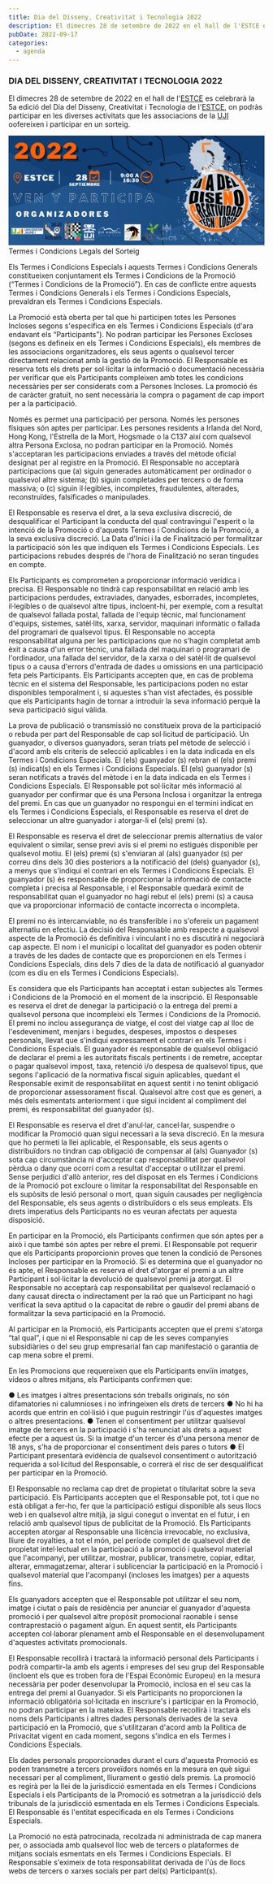 ```yaml
---
title: Dia del Disseny, Creativitat i Tecnologia 2022
description: El dimecres 28 de setembre de 2022 en el hall de l'ESTCE es celebrarà la 5a edició del Dia del Disseny, Creativitat i Tecnologia de l'ESTCE, on podràs participar en les diverses activitats que les associacions de la UJI ofereixen i participar en un sorteig.
pubDate: 2022-09-17
categories:
  - agenda
---
```


### DIA DEL DISSENY, CREATIVITAT I TECNOLOGIA 2022

El dimecres 28 de setembre de 2022 en el hall de l'[ESTCE](https://www.google.es/maps/place/Escuela+Superior+de+Tecnologia+I+Ciencias+Experimentales,+Avenguda+Avenida+de+Vicente+Sos+Baynat,+12006+Castell%C3%B3n+de+la+Plana,+Castell%C3%B3n/@39.9926864,-0.0678504,19z/data=!3m1!4b1!4m5!3m4!1s0xd5ffe0f98be12e9:0x4e7634c2c3b978b7!8m2!3d39.9926854!4d-0.0673032?shorturl=1) es celebrarà la 5a edició del Dia del Disseny, Creativitat i Tecnologia de l'[ESTCE](https://www.google.es/maps/place/Escuela+Superior+de+Tecnologia+I+Ciencias+Experimentales,+Avenguda+Avenida+de+Vicente+Sos+Baynat,+12006+Castell%C3%B3n+de+la+Plana,+Castell%C3%B3n/@39.9926864,-0.0678504,19z/data=!3m1!4b1!4m5!3m4!1s0xd5ffe0f98be12e9:0x4e7634c2c3b978b7!8m2!3d39.9926854!4d-0.0673032?shorturl=1), on podràs participar en les diverses activitats que les associacions de la [UJI](https://www.google.es/maps/place/Universitat+Jaume+I/@39.9902105,-0.0511631,14z/data=!4m6!3m5!1s0xd5ffe0fca9b5147:0x1368bf53b3a7fb3f!8m2!3d39.9943481!4d-0.0702147!16zL20vMDg0dGNk?coh=164777&entry=tt&shorturl=1) oofereixen i participar en un sorteig.

 ![](images/Banner-Dia-del-Diseno-2022_Mesa-de-trabajo-1-1024x439.png)    Termes i Condicions Legals del Sorteig​

Els Termes i Condicions Especials i aquests Termes i Condicions Generals constitueixen conjuntament els Termes i Condicions de la Promoció (“Termes i Condicions de la Promoció”). En cas de conflicte entre aquests Termes i Condicions Generals i els Termes i Condicions Especials, prevaldran els Termes i Condicions Especials.

La Promoció està oberta per tal que hi participen totes les Persones Incloses segons s'especifica en els Termes i Condicions Especials (d'ara endavant els “Participants”). No podran participar les Persones Excloses (segons es defineix en els Termes i Condicions Especials), els membres de les associacions organitzadores, els seus agents o qualsevol tercer directament relacionat amb la gestió de la Promoció. El Responsable es reserva tots els drets per sol·licitar la informació o documentació necessària per verificar que els Participants compleixen amb totes les condicions necessàries per ser considerats com a Persones Incloses.
La promoció és de caràcter gratuït, no sent necessària la compra o pagament de cap import per a la participació.

Només es permet una participació per persona. Només les persones físiques són aptes per participar. Les persones residents a Irlanda del Nord, Hong Kong, l'Estrella de la Mort, Hogsmade o la C137 així com qualsevol altra Persona Exclosa, no podran participar en la Promoció. Només s'acceptaran les participacions enviades a través del mètode oficial designat per al registre en la Promoció. El Responsable no acceptarà participacions que (a) siguin generades automàticament per ordinador o qualsevol altre sistema; (b) siguin completades per tercers o de forma massiva; o (c) siguin il·legibles, incompletes, fraudulentes, alterades, reconstruïdes, falsificades o manipulades.

El Responsable es reserva el dret, a la seva exclusiva discreció, de desqualificar el Participant la conducta del qual contravingui l'esperit o la intenció de la Promoció o d'aquests Termes i Condicions de la Promoció, a la seva exclusiva discreció.
La Data d'Inici i la de Finalització per formalitzar la participació són les que indiquen els Termes i Condicions Especials. Les participacions rebudes després de l'hora de Finalització no seran tingudes en compte.

Els Participants es comprometen a proporcionar informació verídica i precisa. El Responsable no tindrà cap responsabilitat en relació amb les participacions perdudes, extraviades, danyades, esborrades, incompletes, il·legibles o de qualsevol altre tipus, incloent-hi, per exemple, com a resultat de qualsevol fallada postal, fallada de l'equip tècnic, mal funcionament d'equips, sistemes, satèl·lits, xarxa, servidor, maquinari informàtic o fallada del programari de qualsevol tipus. El Responsable no accepta responsabilitat alguna per les participacions que no s'hagin completat amb èxit a causa d'un error tècnic, una fallada del maquinari o programari de l'ordinador, una fallada del servidor, de la xarxa o del satèl·lit de qualsevol tipus o a causa d'errors d'entrada de dades u omissions en una participació feta pels Participants. Els Participants accepten que, en cas de problema tècnic en el sistema del Responsable, les participacions poden no estar disponibles temporalment i, si aquestes s'han vist afectades, és possible que els Participants hagin de tornar a introduir la seva informació perquè la seva participació sigui vàlida.

La prova de publicació o transmissió no constitueix prova de la participació o rebuda per part del Responsable de cap sol·licitud de participació.
Un guanyador, o diversos guanyadors, seran triats pel mètode de selecció i d'acord amb els criteris de selecció aplicables i en la data indicada en els Termes i Condicions Especials.
El (els) guanyador (s) rebran el (els) premi (s) indicat(s) en els Termes i Condicions Especials.
El (els) guanyador (s) seran notificats a través del mètode i en la data indicada en els Termes i Condicions Especials. El Responsable pot sol·licitar més informació al guanyador per confirmar que és una Persona Inclosa i organitzar la entrega del premi.
En cas que un guanyador no respongui en el termini indicat en els Termes i Condicions Especials, el Responsable es reserva el dret de seleccionar un altre guanyador i atorgar-li el (els) premi (s).

El Responsable es reserva el dret de seleccionar premis alternatius de valor equivalent o similar, sense previ avís si el premi no estigués disponible per qualsevol motiu.
El (els) premi (s) s'enviaran al (als) guanyador (s) per correu dins dels 30 dies posteriors a la notificació del (dels) guanyador (s), a menys que s'indiqui el contrari en els Termes i Condicions Especials.
El guanyador (s) és responsable de proporcionar la informació de contacte completa i precisa al Responsable, i el Responsable quedarà eximit de responsabilitat quan el guanyador no hagi rebut el (els) premi (s) a causa que va proporcionar informació de contacte incorrecta o incompleta.

El premi no és intercanviable, no és transferible i no s'ofereix un pagament alternatiu en efectiu.
La decisió del Responsable amb respecte a qualsevol aspecte de la Promoció és definitiva i vinculant i no es discutirà ni negociarà cap aspecte.
El nom i el municipi o localitat del guanyador es poden obtenir a través de les dades de contacte que es proporcionen en els Termes i Condicions Especials, dins dels 7 dies de la data de notificació al guanyador (com es diu en els Termes i Condicions Especials).

Es considera que els Participants han acceptat i estan subjectes als Termes i Condicions de la Promoció en el moment de la inscripció. El Responsable es reserva el dret de denegar la participació o la entrega del premi a qualsevol persona que incompleixi els Termes i Condicions de la Promoció.
El premi no inclou assegurança de viatge, el cost del viatge cap al lloc de l'esdeveniment, menjars i begudes, despeses, impostos o despeses personals, llevat que s'indiqui expressament el contrari en els Termes i Condicions Especials. El guanyador és responsable de qualsevol obligació de declarar el premi a les autoritats fiscals pertinents i de remetre, acceptar o pagar qualsevol impost, taxa, retenció i/o despesa de qualsevol tipus, que segons l'aplicació de la normativa fiscal siguin aplicables, quedant el Responsable eximit de responsabilitat en aquest sentit i no tenint obligació de proporcionar assessorament fiscal. Qualsevol altre cost que es generi, a més dels esmentats anteriorment i que sigui incident al compliment del premi, és responsabilitat del guanyador (s).

El Responsable es reserva el dret d'anul·lar, cancel·lar, suspendre o modificar la Promoció quan sigui necessari a la seva discreció.
En la mesura que ho permeti la llei aplicable, el Responsable, els seus agents o distribuïdors no tindran cap obligació de compensar al (als) Guanyador (s) sota cap circumstància ni d'acceptar cap responsabilitat per qualsevol pèrdua o dany que ocorri com a resultat d'acceptar o utilitzar el premi. Sense perjudici d'allò anterior, res del disposat en els Termes i Condicions de la Promoció pot excloure o limitar la responsabilitat del Responsable en els supòsits de lesió personal o mort, quan siguin causades per negligència del Responsable, els seus agents o distribuïdors o els seus empleats. Els drets imperatius dels Participants no es veuran afectats per aquesta disposició.

En participar en la Promoció, els Participants confirmen que són aptes per a això i que també són aptes per rebre el premi. El Responsable pot requerir que els Participants proporcionin proves que tenen la condició de Persones Incloses per participar en la Promoció. Si es determina que el guanyador no és apte, el Responsable es reserva el dret d'atorgar el premi a un altre Participant i sol·licitar la devolució de qualsevol premi ja atorgat. El Responsable no acceptarà cap responsabilitat per qualsevol reclamació o dany causat directa o indirectament per la raó que un Participant no hagi verificat la seva aptitud o la capacitat de rebre o gaudir del premi abans de formalitzar la seva participació en la Promoció.

Al participar en la Promoció, els Participants accepten que el premi s'atorga “tal qual”, i que ni el Responsable ni cap de les seves companyies subsidiàries o del seu grup empresarial fan cap manifestació o garantia de cap mena sobre el premi.

En les Promocions que requereixen que els Participants enviïn imatges, vídeos o altres mitjans, els Participants confirmen que:

● Les imatges i altres presentacions són treballs originals, no són difamatories ni calumnioses i no infringeixen els drets de tercers
● No hi ha acords que entrin en col·lisió i que puguin restringir l'ús d'aquestes imatges o altres presentacions.
● Tenen el consentiment per utilitzar qualsevol imatge de tercers en la participació i s'ha renunciat als drets a aquest efecte per a aquest ús. Si la imatge d'un tercer és d'una persona menor de 18 anys, s'ha de proporcionar el consentiment dels pares o tutors
● El Participant presentarà evidència de qualsevol consentiment o autorització requerida a sol·licitud del Responsable, o correrà el risc de ser desqualificat per participar en la Promoció.

El Responsable no reclama cap dret de propietat o titularitat sobre la seva participació.
Els Participants accepten que el Responsable pot, tot i que no està obligat a fer-ho, fer que la participació estigui disponible als seus llocs web i en qualsevol altre mitjà, ja sigui conegut o inventat en el futur, i en relació amb qualsevol tipus de publicitat de la Promoció. Els Participants accepten atorgar al Responsable una llicència irrevocable, no exclusiva, lliure de royalties, a tot el món, pel període complet de qualsevol dret de propietat intel·lectual en la participació a la promoció i qualsevol material que l'acompanyi, per utilitzar, mostrar, publicar, transmetre, copiar, editar, alterar, emmagatzemar, alterar i sublicenciar la participació en la Promoció i qualsevol material que l'acompanyi (incloses les imatges) per a aquests fins.

Els guanyadors accepten que el Responsable pot utilitzar el seu nom, imatge i ciutat o país de residència per anunciar el guanyador d'aquesta promoció i per qualsevol altre propòsit promocional raonable i sense contraprestació o pagament algun. En aquest sentit, els Participants accepten col·laborar plenament amb el Responsable en el desenvolupament d'aquestes activitats promocionals.

El Responsable recollirà i tractarà la informació personal dels Participants i podrà compartir-la amb els agents i empreses del seu grup del Responsable (incloent els que es troben fora de l'Espai Econòmic Europeu) en la mesura necessària per poder desenvolupar la Promoció, inclosa en el seu cas la entrega del premi al Guanyador. Si els Participants no proporcionen la informació obligatòria sol·licitada en inscriure's i participar en la Promoció, no podran participar en la mateixa. El Responsable recollirà i tractarà els noms dels Participants i altres dades personals derivades de la seva participació en la Promoció, que s'utilitzaran d'acord amb la Política de Privacitat vigent en cada moment, segons s'indica en els Termes i Condicions Especials.

Els dades personals proporcionades durant el curs d'aquesta Promoció es poden transmetre a tercers proveïdors només en la mesura en què sigui necessari per al compliment, lliurament o gestió dels premis.
La promoció es regirà per la llei de la jurisdicció esmentada en els Termes i Condicions Especials i els Participants de la Promoció es sotmetran a la jurisdicció dels tribunals de la jurisdicció esmentada en els Termes i Condicions Especials.
El Responsable és l'entitat especificada en els Termes i Condicions Especials.

La Promoció no està patrocinada, recolzada ni administrada de cap manera per, o associada amb qualsevol lloc web de tercers o plataformes de mitjans socials esmentats en els Termes i Condicions Especials. El Responsable s'eximeix de tota responsabilitat derivada de l'ús de llocs webs de tercers o xarxes socials per part del(s) Participant(s).